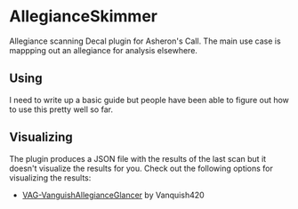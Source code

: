 ﻿# AllegianceSkimmer

Allegiance scanning Decal plugin for Asheron's Call.
The main use case is mappping out an allegiance for analysis elsewhere.

## Using

I need to write up a basic guide but people have been able to figure out how to use this pretty well so far.

## Visualizing

The plugin produces a JSON file with the results of the last scan but it doesn't visualize the results for you.
Check out the following options for visualizing the results:

- [VAG-VanguishAllegianceGlancer](https://github.com/Vanquish-6/VAG-VanquishAllegianceGlancer/) by Vanquish420
